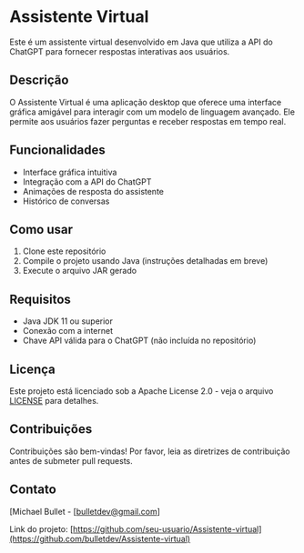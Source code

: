 # Assistente Virtual

Este é um assistente virtual desenvolvido em Java que utiliza a API do ChatGPT para fornecer respostas interativas aos usuários.

## Descrição

O Assistente Virtual é uma aplicação desktop que oferece uma interface gráfica amigável para interagir com um modelo de linguagem avançado. Ele permite aos usuários fazer perguntas e receber respostas em tempo real.

## Funcionalidades

- Interface gráfica intuitiva
- Integração com a API do ChatGPT
- Animações de resposta do assistente
- Histórico de conversas

## Como usar

1. Clone este repositório
2. Compile o projeto usando Java (instruções detalhadas em breve)
3. Execute o arquivo JAR gerado

## Requisitos

- Java JDK 11 ou superior
- Conexão com a internet
- Chave API válida para o ChatGPT (não incluída no repositório)

## Licença

Este projeto está licenciado sob a Apache License 2.0 - veja o arquivo [LICENSE](LICENSE) para detalhes.

## Contribuições

Contribuições são bem-vindas! Por favor, leia as diretrizes de contribuição antes de submeter pull requests.

## Contato

[Michael Bullet - [bulletdev@gmail.com]

Link do projeto: [https://github.com/seu-usuario/Assistente-virtual](https://github.com/bulletdev/Assistente-virtual)